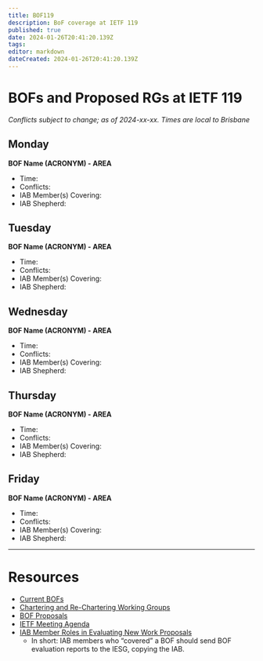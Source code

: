 ```yaml
---
title: BOF119
description: BoF coverage at IETF 119
published: true
date: 2024-01-26T20:41:20.139Z
tags: 
editor: markdown
dateCreated: 2024-01-26T20:41:20.139Z
---
```


# BOFs and Proposed RGs at IETF 119

*Conflicts subject to change; as of 2024-xx-xx. Times are local to Brisbane*

## Monday

**BOF Name (ACRONYM) - AREA**
* Time: 
* Conflicts:
* IAB Member(s) Covering:
* IAB Shepherd: 


## Tuesday

**BOF Name (ACRONYM) - AREA**
* Time: 
* Conflicts:
* IAB Member(s) Covering:
* IAB Shepherd: 

## Wednesday

**BOF Name (ACRONYM) - AREA**
* Time: 
* Conflicts:
* IAB Member(s) Covering:
* IAB Shepherd: 

## Thursday

**BOF Name (ACRONYM) - AREA**
* Time: 
* Conflicts:
* IAB Member(s) Covering:
* IAB Shepherd: 

## Friday

**BOF Name (ACRONYM) - AREA**
* Time: 
* Conflicts:
* IAB Member(s) Covering:
* IAB Shepherd: 


---
 # Resources

- [Current BOFs](https://datatracker.ietf.org/wg/bofs/)
- [Chartering and Re-Chartering Working Groups](https://datatracker.ietf.org/group/chartering/)
- [BOF Proposals](https://datatracker.ietf.org/doc/bof-requestst)
- [IETF Meeting Agenda](https://datatracker.ietf.org/meeting/agenda/)
- [IAB Member Roles in Evaluating New Work Proposals](https://datatracker.ietf.org/doc/statement-iab-member-roles-in-evaluating-new-work-proposals/)
    - In short: IAB members who “covered” a BOF should send BOF evaluation reports to the IESG, copying the IAB.


